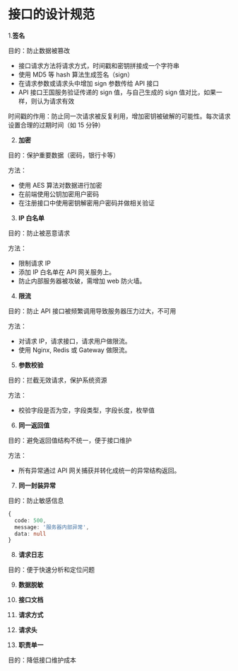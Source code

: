 # 接口的设计规范

1.**签名**

目的：防止数据被篡改

- 接口请求方法将请求方式，时间戳和密钥拼接成一个字符串
- 使用 MD5 等 hash 算法生成签名（sign）
- 在请求参数或请求头中增加 sign 参数传给 API 接口
- API 接口王国服务验证传递的 sign 值，与自己生成的 sign 值对比，如果一样，则认为请求有效

时间戳的作用：防止同一次请求被反复利用，增加密钥被破解的可能性。每次请求设置合理的过期时间（如 15 分钟）

2. **加密**

目的：保护重要数据（密码，银行卡等）

方法：

- 使用 AES 算法对数据进行加密
- 在前端使用公钥加密用户密码
- 在注册接口中使用密钥解密用户密码并做相关验证

3. **IP 白名单**

目的：防止被恶意请求

方法：

- 限制请求 IP
- 添加 IP 白名单在 API 网关服务上。
- 防止内部服务器被攻破，需增加 web 防火墙。

4. **限流**

目的：防止 API 接口被频繁调用导致服务器压力过大，不可用

方法：

- 对请求 IP，请求接口，请求用户做限流。
- 使用 Nginx, Redis 或 Gateway 做限流。

5. **参数校验**

目的：拦截无效请求，保护系统资源

方法：

- 校验字段是否为空，字段类型，字段长度，枚举值

6. **同一返回值**

目的：避免返回值结构不统一，便于接口维护

方法：

- 所有异常通过 API 网关捕获并转化成统一的异常结构返回。

7. **同一封装异常**

目的：防止敏感信息

```ts
{
  code: 500,
  message: '服务器内部异常',
  data: null
}
```

8. **请求日志**

目的：便于快速分析和定位问题

9. **数据脱敏**

10. **接口文档**

11. **请求方式**

12. **请求头**

13. **职责单一**

目的：降低接口维护成本
